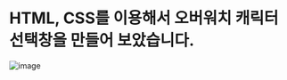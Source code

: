 # HTML, CSS를 이용해서 오버워치 캐릭터 선택창을 만들어 보았습니다.
![image](https://user-images.githubusercontent.com/76980526/130337940-da2574b1-8453-4c66-a465-27e5e5985b28.png)
